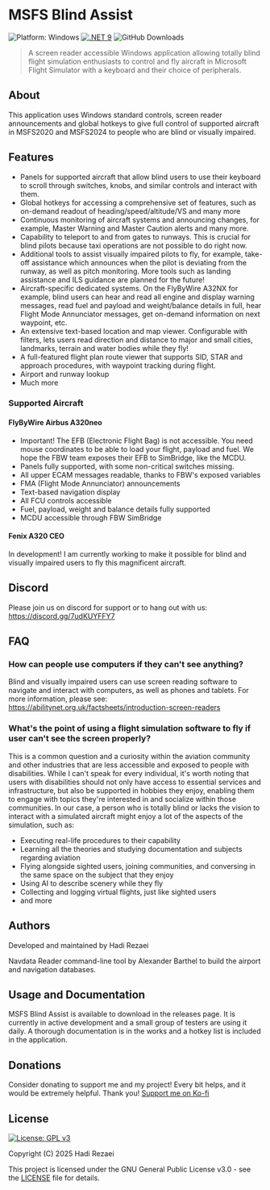 # MSFS Blind Assist
![Platform: Windows](https://img.shields.io/badge/platform-Windows-blue.svg)
[![.NET 9](https://img.shields.io/badge/.NET-9-512BD4.svg)](https://dotnet.microsoft.com/download/dotnet/9.0)
![GitHub Downloads](https://img.shields.io/github/downloads/oasis1701/msfs-blind-assist/total.svg)

> A screen reader accessible Windows application allowing totally blind flight simulation enthusiasts to control and fly aircraft in Microsoft Flight Simulator with a keyboard and their choice of peripherals.

## About

This application uses Windows standard controls, screen reader announcements and global hotkeys to give full control of supported aircraft in MSFS2020 and MSFS2024 to people who are blind or visually impaired.

## Features
- Panels for supported aircraft that allow blind users to use their keyboard to scroll through switches, knobs, and similar controls and interact with them.
- Global hotkeys for accessing a comprehensive set of features, such as on-demand readout of heading/speed/altitude/VS and many more
- Continuous monitoring of aircraft systems and announcing changes, for example, Master Warning and Master Caution alerts and many more.
- Capability to teleport to and from gates to runways. This is crucial for blind pilots because taxi operations are not possible to do right now.
- Additional tools to assist visually impaired pilots to fly, for example, take-off assistance which announces when the pilot is deviating from the runway, as well as pitch monitoring. More tools such as landing assistance and ILS guidance are planned for the future!
- Aircraft-specific dedicated systems. On the FlyByWire A32NX for example, blind users can hear and read all engine and display warning messages, read fuel and payload and weight/balance details in full, hear Flight Mode Annunciator messages, get on-demand information on next waypoint, etc.
- An extensive text-based location and map viewer. Configurable with filters, lets users read direction and distance to major and small cities, landmarks, terrain and water bodies while they fly!
- A full-featured flight plan route viewer that supports SID, STAR and approach procedures, with waypoint tracking during flight.
- Airport and runway lookup
- Much more

### Supported Aircraft

#### FlyByWire Airbus A320neo

- Important! The EFB (Electronic Flight Bag) is not accessible. You need mouse coordinates to be able to load your flight, payload and fuel. We hope the FBW team exposes their EFB to SimBridge, like the MCDU.
- Panels fully supported, with some non-critical switches missing.
- All upper ECAM messages readable, thanks to FBW's exposed variables
- FMA (Flight Mode Annunciator) announcements
- Text-based navigation display
- All FCU controls accessible
- Fuel, payload, weight and balance details fully supported
- MCDU accessible through FBW SimBridge

#### Fenix A320 CEO

In development! I am currently working to make it possible for blind and visually impaired users to fly this magnificent aircraft.

## Discord
Please join us on discord for support or to hang out with us:
https://discord.gg/7udKUYFFY7

## FAQ

### How can people use computers if they can't see anything?

Blind and visually impaired users can use screen reading software to navigate and interact with computers, as well as phones and tablets.
For more information, please see:
https://abilitynet.org.uk/factsheets/introduction-screen-readers

###  What's the point of using a flight simulation software to fly if user can't see the screen properly?

This is a common question and a curiosity within the aviation community and other industries that are less accessible and exposed to people with disabilities. While I can't speak for every individual, it's worth noting that users with disabilities should not only have access to essential services and infrastructure, but also be supported in hobbies they enjoy, enabling them to engage with topics they're interested in and socialize within those communities.
In our case, a person who is totally blind or lacks the vision to interact with a simulated aircraft might enjoy a lot of the aspects of the simulation, such as:
- Executing real-life procedures to their capability
- Learning all the theories and studying documentation and subjects regarding aviation
- Flying alongside sighted users, joining communities, and conversing in the same space on the subject that they enjoy
- Using AI to describe scenery while they fly
- Collecting and logging virtual flights, just like sighted users
- and more

## Authors
Developed and maintained by Hadi Rezaei

Navdata Reader command-line tool by Alexander Barthel to build the airport and navigation databases.

## Usage and Documentation
MSFS Blind Assist is available to download in the releases page. It is currently in active development and a small group of testers are using it daily. A thorough documentation is in the works and a hotkey list is included in the application.

## Donations
Consider donating to support me and my project! Every bit helps, and it would be extremely helpful. Thank you!
[Support me on Ko-fi](https://ko-fi.com/oasis1701)

## License

[![License: GPL v3](https://img.shields.io/badge/License-GPLv3-blue.svg)](https://www.gnu.org/licenses/gpl-3.0)

Copyright (C) 2025 Hadi Rezaei

This project is licensed under the GNU General Public License v3.0 - see the [LICENSE](LICENSE) file for details.